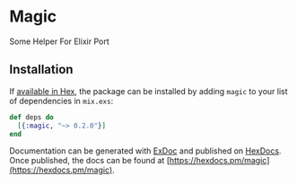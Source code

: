 # Magic

Some Helper For Elixir Port

## Installation

If [available in Hex](https://hex.pm/docs/publish), the package can be installed
by adding `magic` to your list of dependencies in `mix.exs`:

```elixir
def deps do
  [{:magic, "~> 0.2.0"}]
end
```

Documentation can be generated with [ExDoc](https://github.com/elixir-lang/ex_doc)
and published on [HexDocs](https://hexdocs.pm). Once published, the docs can
be found at [https://hexdocs.pm/magic](https://hexdocs.pm/magic).

